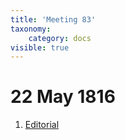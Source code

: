 ```yaml
---
title: 'Meeting 83'
taxonomy:
    category: docs
visible: true
---
```


# 22 May 1816

1. [Editorial](editorial)  
